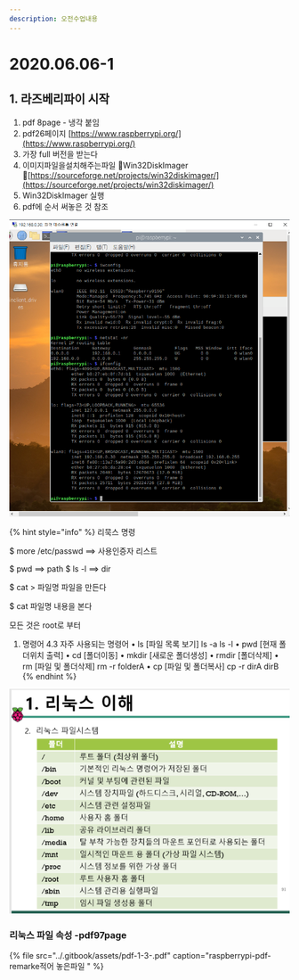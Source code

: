 ```yaml
---
description: 오전수업내용
---
```


# 2020.06.06-1

## 1. 라즈베리파이 시작

1.  pdf 8page -  냉각 붙임
2. pdf26페이지    [https://www.raspberrypi.org/](https://www.raspberrypi.org/) 
3. 가장 full 버전을 받는다
4. 이미지파일을설치해주는파일 Win32DiskImager [https://sourceforge.net/projects/win32diskimager/](https://sourceforge.net/projects/win32diskimager/)
5. Win32DiskImager 실행 
6. pdf에 순서 써놓은 것 참조

![&#xB77C;&#xC988;&#xBCA0;&#xB9AC;&#xC758; ip, gateway &#xB97C; &#xD655;&#xC778; &#xD55C; &#xD654;&#xBA74;](../.gitbook/assets/image%20%289%29.png)

{% hint style="info" %}
리묵스 명령

$ more /etc/passwd ==&gt; 사용인증자 리스트 

$ pwd ==&gt; path $ ls -l ==&gt; dir 

$ cat &gt; 파일명 파일을 만든다 

$ cat 파일명 내용을 본다

모든 것은 root로 부터



1. 명령어 4.3 자주 사용되는 명령어 • ls  \[파일 목록 보기\] ls -a ls  -l • pwd \[현재 폴더위치 출력\] • cd \[폴더이동\] • mkdir \[새로운 폴더생성\] • rmdir \[폴더삭제\] • rm   \[파일 및 폴더삭제\] rm  -r  folderA • cp  \[파일 및 폴더복사\] cp  -r  dirA dirB 
{% endhint %}

![](../.gitbook/assets/image%20%2823%29.png)

### 리눅스 파일 속성  -pdf97page

{% file src="../.gitbook/assets/pdf-1-3-.pdf" caption="raspberrypi-pdf-remarke적어 놓은파일 " %}



